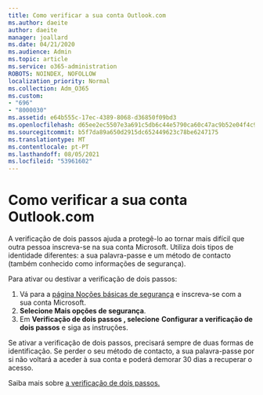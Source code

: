 ```yaml
---
title: Como verificar a sua conta Outlook.com
ms.author: daeite
author: daeite
manager: joallard
ms.date: 04/21/2020
ms.audience: Admin
ms.topic: article
ms.service: o365-administration
ROBOTS: NOINDEX, NOFOLLOW
localization_priority: Normal
ms.collection: Adm_O365
ms.custom:
- "696"
- "8000030"
ms.assetid: e64b555c-17ec-4389-8068-d36850f09bd3
ms.openlocfilehash: d65ee2ec5507e3a691c5db6c44e5790ca60c47ac9b52e04f4c9052bf9503402d
ms.sourcegitcommit: b5f7da89a650d2915dc652449623c78be6247175
ms.translationtype: MT
ms.contentlocale: pt-PT
ms.lasthandoff: 08/05/2021
ms.locfileid: "53961602"
---
```

# <a name="how-to-verify-your-outlookcom-account"></a>Como verificar a sua conta Outlook.com

A verificação de dois passos ajuda a protegê-lo ao tornar mais difícil que outra pessoa inscreva-se na sua conta Microsoft. Utiliza dois tipos de identidade diferentes: a sua palavra-passe e um método de contacto (também conhecido como informações de segurança).
  
Para ativar ou destivar a verificação de dois passos:
  
1. Vá para a [página Noções básicas de segurança](https://go.microsoft.com/fwlink/?linkid=842325) e inscreva-se com a sua conta Microsoft.
2. **Selecione Mais opções de segurança**.
3. Em **Verificação de dois passos , selecione** **Configurar a verificação de dois passos** e siga as instruções.

Se ativar a verificação de dois passos, precisará sempre de duas formas de identificação. Se perder o seu método de contacto, a sua palavra-passe por si não voltará a aceder à sua conta e poderá demorar 30 dias a recuperar o acesso.
  
Saiba mais sobre [a verificação de dois passos.](https://go.microsoft.com/fwlink/?linkid=872270)
  